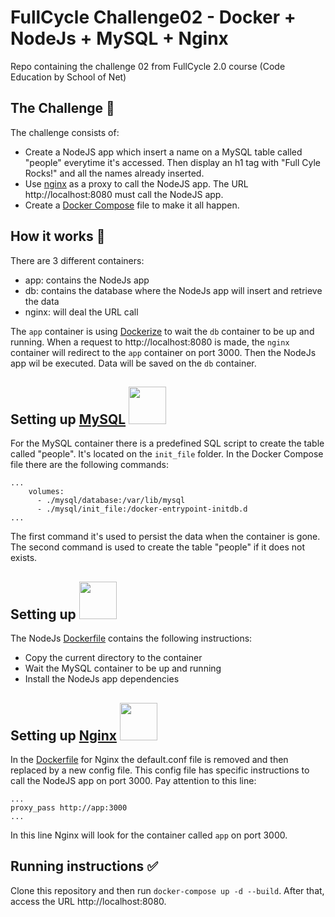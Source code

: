 # FullCycle Challenge02 - Docker + NodeJs + MySQL + Nginx
Repo containing the challenge 02 from FullCycle 2.0 course (Code Education by School of Net)

## The Challenge 🎯
The challenge consists of:
- Create a NodeJS app which insert a name on a MySQL table called "people" everytime it's accessed. Then display an h1 tag with "Full Cyle Rocks!" and all the names already inserted.
- Use [nginx](https://www.nginx.com/) as a proxy to call the NodeJS app. The URL http://localhost:8080 must call the NodeJS app.
- Create a [Docker Compose](https://docs.docker.com/compose/compose-file/compose-file-v3/) file to make it all happen.

## How it works 🤯
There are 3 different containers:
- app: contains the NodeJs app
- db: contains the database where the NodeJs app will insert and retrieve the data
- nginx: will deal the URL call

The `app` container is using [Dockerize](https://github.com/jwilder/dockerize) to wait the `db` container to be up and running. When a request to http://localhost:8080 is made, the `nginx` container will redirect to the `app` container on port 3000. Then the NodeJs app wil be executed. Data will be saved on the `db` container.

## Setting up [MySQL](https://www.mysql.com/) <img src="https://labs.mysql.com/common/logos/mysql-logo.svg?v2" width="60" heigth="60" />
For the MySQL container there is a predefined SQL script to create the table called "people". It's located on the `init_file` folder. In the Docker Compose file there are the following commands: 
```
...
    volumes:
      - ./mysql/database:/var/lib/mysql
      - ./mysql/init_file:/docker-entrypoint-initdb.d
...
``` 
The first command it's used to persist the data when the container is gone. The second command is used to create the table "people" if it does not exists. 

## Setting up <a href="(https://nodejs.org/en/)" target="_blank"><img src="https://nodejs.org/static/images/logo.svg" width="60" heigth="60" /></a>
The NodeJs [Dockerfile](https://docs.docker.com/engine/reference/builder/) contains the following instructions:
- Copy the current directory to the container
- Wait the MySQL container to be up and running
- Install the NodeJs app dependencies

## Setting up [Nginx](https://www.nginx.com/) <img src="https://user-images.githubusercontent.com/33010639/110218079-67681280-7e96-11eb-8a9d-b29a65617d13.png" width="60" heigth="60" /> 
In the [Dockerfile](https://docs.docker.com/engine/reference/builder/) for Nginx the default.conf file is removed and then replaced by a new config file. This config file has specific instructions to call the NodeJS app on port 3000. Pay attention to this line:
```
...
proxy_pass http://app:3000
...
```

In this line Nginx will look for the container called `app` on port 3000.

## Running instructions ✅
Clone this repository and then run `docker-compose up -d --build`. After that, access the URL http://localhost:8080.
